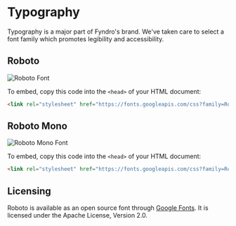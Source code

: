 <!--
===--------------------------------------------------------------------------===
Copyright (c) 2021 Fyndro
Licensed under MIT

See https://github.com/CMihai99/fyndro/blob/main/COPYING for license information
See https://github.com/CMihai99/fyndro/tree/main/LICENSES for a list of licenses
===--------------------------------------------------------------------------===
-->

# Typography

Typography is a major part of Fyndro's brand. We've taken care to select
a font family which promotes legibility and accessibility.

## Roboto

![Roboto Font](https://user-images.githubusercontent.com/69072635/120021212-6fe26c00-bff3-11eb-8006-43abb9cfb86f.png)

To embed, copy this code into the `<head>` of your HTML document:

```html
<link rel="stylesheet" href="https://fonts.googleapis.com/css?family=Roboto:300,400,500,700&display=swap">
```

## Roboto Mono

![Roboto Mono Font](https://user-images.githubusercontent.com/69072635/120021262-7e308800-bff3-11eb-81fb-f5c5251326ae.png)

To embed, copy this code into the `<head>` of your HTML document:

```html
<link rel="stylesheet" href="https://fonts.googleapis.com/css?family=Roboto+Mono&display=swap">
```

## Licensing

Roboto is available as an open source font through [Google Fonts](https://fonts.google.com/specimen/Roboto).
It is licensed under the Apache License, Version 2.0.
